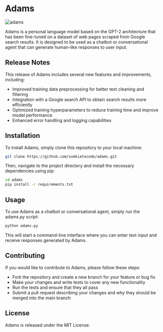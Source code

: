 # Adams
![adams](https://user-images.githubusercontent.com/108131461/236461064-64b79968-890c-4ae0-a7b9-d950ec669bf5.png)

Adams is a personal language model based on the GPT-2 architecture that has been fine-tuned on a dataset of web pages scraped from Google search results. It is designed to be used as a chatbot or conversational agent that can generate human-like responses to user input.

## Release Notes
This release of Adams includes several new features and improvements, including:

- Improved training data preprocessing for better text cleaning and filtering
- Integration with a Google search API to obtain search results more efficiently
- Optimized training hyperparameters to reduce training time and improve model performance
- Enhanced error handling and logging capabilities

## Installation
To install Adams, simply clone this repository to your local machine:

```bash
git clone https://github.com/somkietacode/adams.git
```
Then, navigate to the project directory and install the necessary dependencies using pip:

```bash
cd adams
pip install -r requirements.txt
```

## Usage
To use Adams as a chatbot or conversational agent, simply run the adams.py script:

```bash
python adams.py
```

This will start a command-line interface where you can enter text input and receive responses generated by Adams.

## Contributing
If you would like to contribute to Adams, please follow these steps:

- Fork the repository and create a new branch for your feature or bug fix
- Make your changes and write tests to cover any new functionality
- Run the tests and ensure that they all pass
- Submit a pull request describing your changes and why they should be merged into the main branch

## License
Adams is released under the MIT License.
